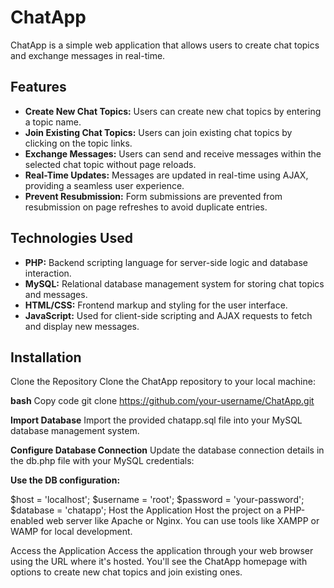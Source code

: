 # ChatApp

ChatApp is a simple web application that allows users to create chat topics and exchange messages in real-time.

## Features

- **Create New Chat Topics:** Users can create new chat topics by entering a topic name.
- **Join Existing Chat Topics:** Users can join existing chat topics by clicking on the topic links.
- **Exchange Messages:** Users can send and receive messages within the selected chat topic without page reloads.
- **Real-Time Updates:** Messages are updated in real-time using AJAX, providing a seamless user experience.
- **Prevent Resubmission:** Form submissions are prevented from resubmission on page refreshes to avoid duplicate entries.

## Technologies Used

- **PHP:** Backend scripting language for server-side logic and database interaction.
- **MySQL:** Relational database management system for storing chat topics and messages.
- **HTML/CSS:** Frontend markup and styling for the user interface.
- **JavaScript:** Used for client-side scripting and AJAX requests to fetch and display new messages.

## Installation
Clone the Repository
Clone the ChatApp repository to your local machine:

**bash**
Copy code
git clone https://github.com/your-username/ChatApp.git

**Import Database**
Import the provided chatapp.sql file into your MySQL database management system.

**Configure Database Connection**
Update the database connection details in the db.php file with your MySQL credentials:

**Use the DB configuration:**

$host = 'localhost';
$username = 'root';
$password = 'your-password';
$database = 'chatapp';
Host the Application
Host the project on a PHP-enabled web server like Apache or Nginx. You can use tools like XAMPP or WAMP for local development.

Access the Application
Access the application through your web browser using the URL where it's hosted. You'll see the ChatApp homepage with options to create new chat topics and join existing ones.